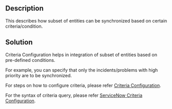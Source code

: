 ## Description

This describes how subset of entities can be synchronized based on certain criteria/condition.

## Solution

Criteria Configuration helps in integration of subset of entities based on pre-defined conditions.

For example, you can specify that only the incidents/problems with high priority are to be synchronized.

For steps on how to configure criteria, please refer [Criteria Configuration](../../../../integrate/integration-configuration.md#criteria-configuration).

For the syntax of criteria query, please refer [ServiceNow Criteria Configuration](../../../../connectors/servicenow.md#criteria-configuration).
